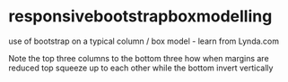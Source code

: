 # responsivebootstrapboxmodelling
use of bootstrap on a typical column / box model - learn from Lynda.com 

Note the top three columns to the bottom three how when margins are reduced top squeeze up to each other while the bottom invert vertically 
